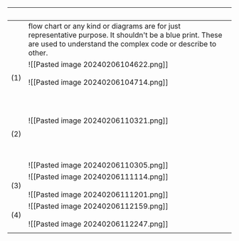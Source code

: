 |     | <br>                                                                                                                                                                      |
| --- | ------------------------------------------------------------------------------------------------------------------------------------------------------------------------- |
|     | flow chart or any kind or diagrams are for just representative purpose. It shouldn't be a blue print. These are used to understand the complex code or describe to other. |
| (1) | ![[Pasted image 20240206104622.png]]<br><br>![[Pasted image 20240206104714.png]]<br><br>                                                                                  |
| (2) | <br><br>![[Pasted image 20240206110321.png]]<br><br><br><br><br>![[Pasted image 20240206110305.png]]<br>                                                                  |
| (3) | ![[Pasted image 20240206111114.png]]<br><br>![[Pasted image 20240206111201.png]]                                                                                          |
| (4) | ![[Pasted image 20240206112159.png]]<br><br>![[Pasted image 20240206112247.png]]<br>                                                                                      |
|     |                                                                                                                                                                           |
